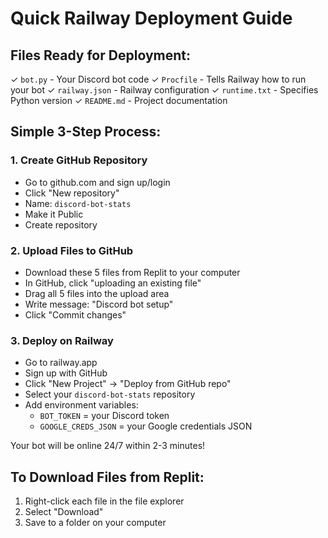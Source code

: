 # Quick Railway Deployment Guide

## Files Ready for Deployment:
✓ `bot.py` - Your Discord bot code
✓ `Procfile` - Tells Railway how to run your bot
✓ `railway.json` - Railway configuration
✓ `runtime.txt` - Specifies Python version
✓ `README.md` - Project documentation

## Simple 3-Step Process:

### 1. Create GitHub Repository
- Go to github.com and sign up/login
- Click "New repository" 
- Name: `discord-bot-stats`
- Make it Public
- Create repository

### 2. Upload Files to GitHub
- Download these 5 files from Replit to your computer
- In GitHub, click "uploading an existing file"
- Drag all 5 files into the upload area
- Write message: "Discord bot setup"
- Click "Commit changes"

### 3. Deploy on Railway
- Go to railway.app
- Sign up with GitHub
- Click "New Project" → "Deploy from GitHub repo"
- Select your `discord-bot-stats` repository
- Add environment variables:
  - `BOT_TOKEN` = your Discord token
  - `GOOGLE_CREDS_JSON` = your Google credentials JSON

Your bot will be online 24/7 within 2-3 minutes!

## To Download Files from Replit:
1. Right-click each file in the file explorer
2. Select "Download"
3. Save to a folder on your computer